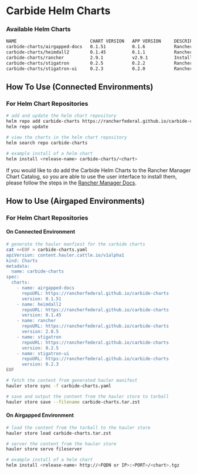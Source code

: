 # Carbide Helm Charts

### Available Helm Charts

```bash
NAME                            CHART VERSION   APP VERSION     DESCRIPTION
carbide-charts/airgapped-docs   0.1.51          0.1.6           Rancher Government Airgapped Docs
carbide-charts/heimdall2        0.1.45          0.1.1           Rancher Government Heimdall2 Tool
carbide-charts/rancher          2.9.1           v2.9.1          Install Rancher Server to manage Kubernetes...
carbide-charts/stigatron        0.2.5           0.2.2           Rancher Government Stigatron Extension
carbide-charts/stigatron-ui     0.2.3           0.2.0           Rancher Government Stigatron UI Extension
```

## How To Use (Connected Environments)

### For Helm Chart Repositories

```bash
# add and update the helm chart repository
helm repo add carbide-charts https://rancherfederal.github.io/carbide-charts
helm repo update

# view the charts in the helm chart repository
helm search repo carbide-charts

# example install of a helm chart
helm install <release-name> carbide-charts/<chart>
```

If you would like to do add the Carbide Helm Charts to the Rancher Manager Chart Catalog, so you are able to use the user interface to install them, please follow the steps in the [Rancher Manager Docs](https://ranchermanager.docs.rancher.com/how-to-guides/new-user-guides/helm-charts-in-rancher).

## How to Use (Airgaped Environments)

### For Helm Chart Repositories

#### On Connected Environment

```bash
# generate the hauler manfiest for the carbide charts
cat <<EOF > carbide-charts.yaml
apiVersion: content.hauler.cattle.io/v1alpha1
kind: Charts
metadata:
  name: carbide-charts
spec:
  charts:
    - name: airgapped-docs
      repoURL: https://rancherfederal.github.io/carbide-charts
      version: 0.1.51
    - name: heimdall2
      repoURL: https://rancherfederal.github.io/carbide-charts
      version: 0.1.45
    - name: rancher
      repoURL: https://rancherfederal.github.io/carbide-charts
      version: 2.8.5
    - name: stigatron
      repoURL: https://rancherfederal.github.io/carbide-charts
      version: 0.2.5
    - name: stigatron-ui
      repoURL: https://rancherfederal.github.io/carbide-charts
      version: 0.2.3
EOF

# fetch the content from generated hauler manifest
hauler store sync -f carbide-charts.yaml

# save and output the content from the hauler store to tarball
hauler store save --filename carbide-charts.tar.zst
```

#### On Airgapped Environment

```bash
# load the content from the tarball to the hauler store
hauler store load carbide-charts.tar.zst

# server the content from the hauler store
hauler store serve fileserver

# example install of a helm chart
helm install <release-name> http://<FQDN or IP>:<PORT>/<chart>.tgz
```
